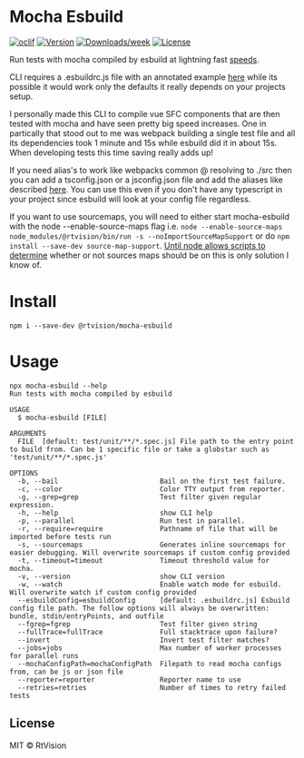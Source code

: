 Mocha Esbuild
=============
[![oclif](https://img.shields.io/badge/cli-oclif-brightgreen.svg)](https://oclif.io)
[![Version](https://img.shields.io/npm/v/@rtvision/mocha-esbuild.svg)](https://npmjs.org/package/@rtvision/mocha-esbuild)
[![Downloads/week](https://img.shields.io/npm/dw/@rtvision/mocha-esbuild.svg)](https://npmjs.org/package/@rtvision/mocha-esbuild)
[![License](https://img.shields.io/npm/l/@rtvision/mocha-esbuild.svg)](https://github.com/RtVision/mocha-esbuild/blob/master/package.json)


Run tests with mocha compiled by esbuild at lightning fast [speeds](https://esbuild.github.io/). 

CLI requires a .esbuildrc.js file with an annotated example [here](https://github.com/RtVision/mocha-esbuild/blob/master/.esbuildrc.js)
while its possible it would work only the defaults it really depends on your projects setup.

I personally made this CLI to compile vue SFC components that are then tested with mocha and have seen pretty big speed increases.
One in partically that stood out to me was webpack building a single test file and all its dependencies took 1 minute and 15s while
esbuild did it in about 15s. When developing tests this time saving really adds up!

If you need alias's to work like webpacks common @ resolving to ./src then you can add a tsconfig.json or a jsconfig.json file and add
the aliases like described [here](https://www.typescriptlang.org/docs/handbook/module-resolution.html#path-mapping). You can use
this even if you don't have any typescript in your project since esbuild will look at your config file regardless.

If you want to use sourcemaps, you will need to either start mocha-esbuild with the node --enable-source-maps flag i.e.
`node --enable-source-maps node_modules/@rtvision/bin/run -s --noImportSourceMapSupport` or do `npm install --save-dev source-map-support`.
[Until node allows scripts to determine](https://github.com/nodejs/node/issues/38817) whether or not sources maps should be on this is only solution I know of. 


# Install
``` sh-session
npm i --save-dev @rtvision/mocha-esbuild
```

# Usage
```sh-session
npx mocha-esbuild --help
Run tests with mocha compiled by esbuild

USAGE
  $ mocha-esbuild [FILE]

ARGUMENTS
  FILE  [default: test/unit/**/*.spec.js] File path to the entry point to build from. Can be 1 specific file or take a globstar such as 'test/unit/**/*.spec.js'

OPTIONS
  -b, --bail                         Bail on the first test failure.
  -c, --color                        Color TTY output from reporter.
  -g, --grep=grep                    Test filter given regular expression.
  -h, --help                         show CLI help
  -p, --parallel                     Run test in parallel.
  -r, --require=require              Pathname of file that will be imported before tests run
  -s, --sourcemaps                   Generates inline sourcemaps for easier debugging. Will overwrite sourcemaps if custom config provided
  -t, --timeout=timeout              Timeout threshold value for mocha.
  -v, --version                      show CLI version
  -w, --watch                        Enable watch mode for esbuild. Will overwrite watch if custom config provided
  --esbuildConfig=esbuildConfig      [default: .esbuildrc.js] Esbuild config file path. The follow options will always be overwritten: bundle, stdin/entryPoints, and outfile
  --fgrep=fgrep                      Test filter given string
  --fullTrace=fullTrace              Full stacktrace upon failure?
  --invert                           Invert test filter matches?
  --jobs=jobs                        Max number of worker processes for parallel runs
  --mochaConfigPath=mochaConfigPath  Filepath to read mocha configs from, can be js or json file
  --reporter=reporter                Reporter name to use
  --retries=retries                  Number of times to retry failed tests
```

## License
MIT © RtVision
